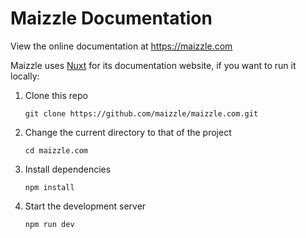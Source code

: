 # Maizzle Documentation

View the online documentation at https://maizzle.com

Maizzle uses [Nuxt](https://nuxt.com/) for its documentation website, if you want to run it locally:

1. Clone this repo

    ```
    git clone https://github.com/maizzle/maizzle.com.git
    ```

1. Change the current directory to that of the project

    ```
    cd maizzle.com
    ```

1. Install dependencies

    ```
    npm install
    ```

1. Start the development server

    ```
    npm run dev
    ```
